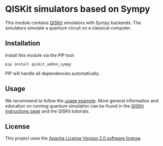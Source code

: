 # QISKit simulators based on Sympy

This module contains [QISKit](https://www.qiskit.org/) simulators with Sympy backends. The simulators simulate a quantum circuit on a classical computer.

## Installation

Install this module via the PIP tool:

```
pip install qiskit_addon_sympy
```

PIP will handle all dependencies automatically.

## Usage

We recommend to follow the [usage example](examples/sympy_backends.py). More general information and education on running quantum simulation can be found in the [QISKit instructions page](https://github.com/QISKit/qiskit-core) and the QISKit tutorials.

## License

This project uses the [Apache License Version 2.0 software license](https://www.apache.org/licenses/LICENSE-2.0).
